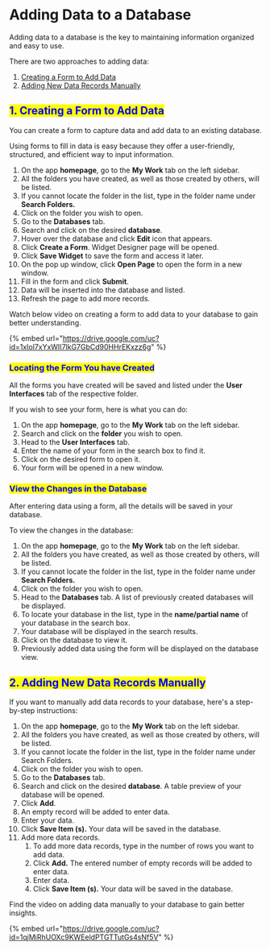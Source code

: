 # Adding Data to a Database

Adding data to a database is the key to maintaining information organized and easy to use.

There are two approaches to adding data:

1. [Creating a Form to Add Data](adding-data-to-a-database.md#1.-creating-a-form-to-add-data)
2. [Adding New Data Records Manually](adding-data-to-a-database.md#id-2.-adding-new-data-records-manually)

## <mark style="color:blue;">1. Creating a Form to Add Data</mark>

You can create a form to capture data and add data to an existing database.

Using forms to fill in data is easy because they offer a user-friendly, structured, and efficient way to input information.

1. On the app **homepage**, go to the **My Work** tab on the left sidebar.
2. All the folders you have created, as well as those created by others, will be listed.
3. If you cannot locate the folder in the list, type in the folder name under **Search Folders.**
4. Click on the folder you wish to open.
5. Go to the **Databases** tab.
6. Search and click on the desired **database**.
7. Hover over the database and click **Edit** icon that appears.
8. Click **Create a Form**. Widget Designer page will be opened.
9. Click **Save Widget** to save the form and access it later.
10. On the pop up window, click **Open Page** to open the form in a new window.
11. Fill in the form and click **Submit**.
12. Data will be inserted into the database and listed.
13. Refresh the page to add more records.

Watch below video on creating a form to add data to your database to gain better understanding.

{% embed url="https://drive.google.com/uc?id=1xIol7xYxWII7lkG7GbCd90HHrEKxzz6g" %}

### <mark style="color:blue;">Locating the Form You have Created</mark>

All the forms you have created will be saved and listed under the **User Interfaces** tab of the respective folder.&#x20;

If you wish to see your form, here is what you can do:

1. On the app **homepage**, go to the **My Work** tab on the left sidebar.
2. Search and click on the **folder** you wish to open.
3. Head to the **User Interfaces** tab.
4. Enter the name of your form in the search box to find it.
5. Click on the desired form to open it.
6. Your form will be opened in a new window.

### <mark style="color:blue;">View the Changes in the Database</mark>

After entering data using a form, all the details will be saved in your database.

To view the changes in the database:

1. On the app **homepage**, go to the **My Work** tab on the left sidebar.
2. All the folders you have created, as well as those created by others, will be listed.
3. If you cannot locate the folder in the list, type in the folder name under **Search Folders.**
4. Click on the folder you wish to open.
5. Head to the **Databases** tab. A list of previously created databases will be displayed.
6. To locate your database in the list, type in the **name/partial name** of your database in the search box.
7. Your database will be displayed in the search results.
8. Click on the database to view it.
9. Previously added data using the form will be displayed on the database view.

## <mark style="color:blue;">2. Adding New Data Records Manually</mark>

If you want to manually add data records to your database, here's a step-by-step instructions:

1. On the app **homepage**, go to the **My Work** tab on the left sidebar.
2. All the folders you have created, as well as those created by others, will be listed.&#x20;
3. If you cannot locate the folder in the list, type in the folder name under Search Folders.&#x20;
4. Click on the folder you wish to open.
5. Go to the **Databases** tab.
6. Search and click on the desired **database**. A table preview of your database will be opened.
7. Click **Add**.
8. An empty record will be added to enter data.
9. Enter your data.
10. Click **Save Item (s).** Your data will be saved in the database.
11. Add more data records.
    1. To add more data records, type in the number of rows you want to add data.
    2. Click **Add.** The entered number of empty records will be added to enter data.
    3. Enter data.&#x20;
    4. Click **Save Item (s).** Your data will be saved in the database.

Find the video on adding data manually to your database to gain better insights.

{% embed url="https://drive.google.com/uc?id=1qjMiRhUOXc9KWEeldPTGTTutGs4sNf5V" %}
